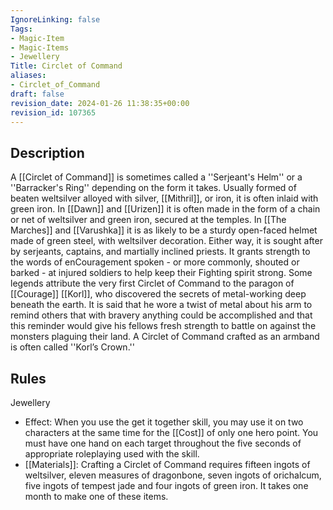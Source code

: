 ```yaml
---
IgnoreLinking: false
Tags:
- Magic-Item
- Magic-Items
- Jewellery
Title: Circlet of Command
aliases:
- Circlet_of_Command
draft: false
revision_date: 2024-01-26 11:38:35+00:00
revision_id: 107365
---
```


## Description
A [[Circlet of Command]] is sometimes called a ''Serjeant's Helm'' or a ''Barracker's Ring'' depending on the form it takes. Usually formed of beaten weltsilver alloyed with  silver, [[Mithril]], or iron, it is often inlaid with green iron. In [[Dawn]] and [[Urizen]] it is often made in the form of a chain or net of weltsilver and green iron, secured at the temples. In [[The Marches]] and [[Varushka]] it is as likely to be a sturdy open-faced helmet made of green steel, with weltsilver decoration. Either way, it is sought after by serjeants, captains, and martially inclined priests. It grants strength to the words of enCouragement spoken - or more commonly, shouted or barked - at injured soldiers to help keep their Fighting spirit strong.
Some legends attribute the very first Circlet of Command to the paragon of [[Courage]] [[Korl]], who discovered the secrets of metal-working deep beneath the earth. It is said that he wore a twist of metal about his arm to remind others that with bravery anything could be accomplished and that this reminder would give his fellows fresh strength to battle on against the monsters plaguing their land. A Circlet of Command crafted as an armband is often called ''Korl’s Crown.''
## Rules
Jewellery
* Effect: When you use the get it together skill, you may use it on two characters at the same time for the [[Cost]] of only one hero point. You must have one hand on each target throughout the five seconds of appropriate roleplaying used with the skill.
* [[Materials]]: Crafting a Circlet of Command requires fifteen ingots of weltsilver, eleven measures of dragonbone, seven ingots of orichalcum, five ingots of tempest jade and four ingots of green iron. It takes one month to make one of these items.